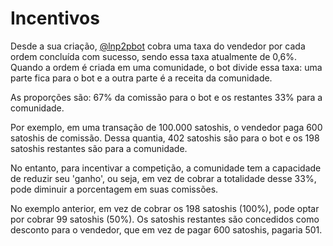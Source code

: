 # Incentivos

Desde a sua criação, [@lnp2pbot](https://t.me/lnp2pbot) cobra uma taxa do vendedor por cada ordem concluída com sucesso, sendo essa taxa atualmente de 0,6%. Quando a ordem é criada em uma comunidade, o bot divide essa taxa: uma parte fica para o bot e a outra parte é a receita da comunidade.

As proporções são: 67% da comissão para o bot e os restantes 33% para a comunidade.

Por exemplo, em uma transação de 100.000 satoshis, o vendedor paga 600 satoshis de comissão. Dessa quantia, 402 satoshis são para o bot e os 198 satoshis restantes são para a comunidade.

No entanto, para incentivar a competição, a comunidade tem a capacidade de reduzir seu 'ganho', ou seja, em vez de cobrar a totalidade desse 33%, pode diminuir a porcentagem em suas comissões.

No exemplo anterior, em vez de cobrar os 198 satoshis (100%), pode optar por cobrar 99 satoshis (50%). Os satoshis restantes são concedidos como desconto para o vendedor, que em vez de pagar 600 satoshis, pagaria 501.

